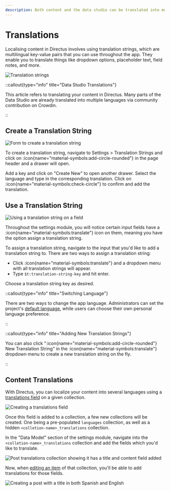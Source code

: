 ```yaml
---
description: Both content and the data studio can be translated into multiple languages. 
---
```


# Translations

Localising content in Directus involves using translation strings, which are multilingual key-value pairs that you can use throughout the app. They enable you to translate things like dropdown options, placeholder text, field notes, and more.

![Translation strings](https://product-team.directus.app/assets/d2348575-9fbb-4c38-9d9f-22e32799ded7.webp)

::callout{type="info" title="Data Studio Translations"}

This article refers to translating your content in Directus. Many parts of the Data Studio are already translated into multiple languages via community contribution on Crowdin.

::


## Create a Translation String

![Form to create a translation string](https://product-team.directus.app/assets/1ca1ec31-2263-4b69-b87b-95449ec98bbd.webp)

To create a translation string, navigate to Settings > Translation Strings and click on :icon{name="material-symbols:add-circle-rounded"} in the page header and a drawer will open.

Add a key and click on "Create New" to open another drawer. Select the language and type in the corresponding translation. Click on :icon{name="material-symbols:check-circle"} to confirm and add the translation.

## Use a Translation String

![Using a translation string on a field](https://product-team.directus.app/assets/c26df052-5b97-401d-97f8-5c7c7bc29952.webp)

Throughout the settings module, you will notice certain input fields have a :icon{name="material-symbols:translate"} icon on them, meaning you have the option assign a translation string.

To assign a translation string, navigate to the input that you'd like to add a translation string to. There are two ways to assign a translation string:

- Click :icon{name="material-symbols:translate"} and a dropdown menu with all translation strings will appear.
- Type `$t:translation-string-key` and hit enter.

Choose a translation string key as desired.

::callout{type="info" title="Switching Language"}

There are two ways to change the app language. Administrators can set the project's
[default language](/configuration/translations), while users can choose their own personal
language preference.

::

::callout{type="info" title="Adding New Translation Strings"}

You can also click ":icon{name="material-symbols:add-circle-rounded"} New Translation String" in the :icon{name="material-symbols:translate"} dropdown menu to create a new translation string on the fly.

::

## Content Translations

With Directus, you can localize your content into several languages using a [translations field](/data-modeling/relationships) on a given collection.

![Creating a translations field](https://product-team.directus.app/assets/3097a653-da4f-449a-a5d5-4dcf62da73bd.webp)

Once this field is added to a collection, a few new collections will be created. One being a pre-populated `languages` collection, as well as a hidden `<colletion-name>_translations` collection.

In the "Data Model" section of the settings module, navigate into the `<colletion-name>_translations` collection and add the fields which you'd like to translate.

![Post translations collection showing it has a title and content field added](https://product-team.directus.app/assets/ec059ce9-ece1-4353-8844-7e557a4556c4.webp)

Now, when [editing an item](/content/editor) of that collection, you'll be able to add translations for those fields.

![Creating a post with a title in both Spanish and English](https://product-team.directus.app/assets/774ac37b-1c9e-433b-80ba-deededd8e406.webp)
